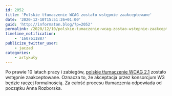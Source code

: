 ```yaml
---
id: 2052
title: 'Polskie tłumaczenie WCAG zostało wstępnie zaakceptowane'
date: '2020-12-10T15:51:26+01:00'
guid: 'http://informaton.blog/?p=2052'
permalink: /2020/12/10/polskie-tumaczenie-wcag-zostao-wstepnie-zaakceptowane/
timeline_notification:
    - '1607611887'
publicize_twitter_user:
    - jaczad
categories:
    - artykuły
---
```


Po prawie 10 latach pracy i zabiegów, [polskie tłumaczenie WCAG 2.1](https://wcag21.lepszyweb.pl/#toc) zostało wstępnie zaakceptowane. Oznacza to, że akceptacja przez konsorcjum W3 będzie raczej formalnością. Za całość procesu tłumaczenia odpowiada od początku Anna Rozborska.
